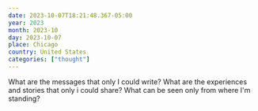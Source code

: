 ```yaml
---
date: 2023-10-07T18:21:48.367-05:00
year: 2023
month: 2023-10
day: 2023-10-07
place: Chicago
country: United States
categories: ["thought"]
---
```

What are the messages that only I could write? What are the experiences and stories that only i could share? What can be seen only from where I'm standing?
